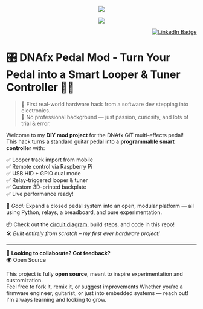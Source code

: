 <p align="center">
  <img src="https://github-readme-stats.vercel.app/api/top-langs/?username=jblackiex&layout=compact&theme=gotham&hide_border=true" />
</p>
<p align="center">
  <a href="https://skillicons.dev">
    <img src="https://skillicons.dev/icons?i=bash,c,cpp,linux,git,docker,cmake,vscode,vim" />
  </a>
</p>
<p align="right">
  <a href="https://www.linkedin.com/in/nbordoni01/">
    <img src="https://img.shields.io/badge/LinkedIn-blue?style=for-the-badge&logo=linkedin&logoColor=white" alt="LinkedIn Badge"/>
  </a>
</p>

# 🎛️ DNAfx Pedal Mod - Turn Your Pedal into a Smart Looper & Tuner Controller 🎸🤖

> 🚨 First real-world hardware hack from a software dev stepping into electronics.  
> 🧠 No professional background — just passion, curiosity, and lots of trial & error.

Welcome to my **DIY mod project** for the DNAfx GiT multi-effects pedal!  
This hack turns a standard guitar pedal into a **programmable smart controller** with:

✅ Looper track import from mobile  
✅ Remote control via Raspberry Pi  
✅ USB HID + GPIO dual mode  
✅ Relay-triggered looper & tuner  
✅ Custom 3D-printed backplate  
✅ Live performance ready!

🎯 *Goal:* Expand a closed pedal system into an open, modular platform — all using Python, relays, a breadboard, and pure experimentation.

📦 Check out the [circuit diagram](https://github.com/jblackiex/DNAfx_Hack), build steps, and code in this repo!  
🛠️ *Built entirely from scratch – my first ever hardware project!*

---

📢 **Looking to collaborate? Got feedback?**  
🌍 Open Source

This project is fully **open source**, meant to inspire experimentation and customization.  
Feel free to fork it, remix it, or suggest improvements
Whether you're a firmware engineer, guitarist, or just into embedded systems — reach out!  
I'm always learning and looking to grow.

